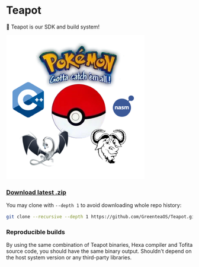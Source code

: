 # Teapot

:potable_water: Teapot is our SDK and build system!

![Teapot](pokemon.png?raw=true)

### [Download latest .zip](https://github.com/GreenteaOS/Teapot/archive/kawaii.zip)

You may clone with `--depth 1` to avoid downloading whole repo history:

```sh
git clone --recursive --depth 1 https://github.com/GreenteaOS/Teapot.git
```

### Reproducible builds

By using the same combination of Teapot binaries, Hexa compiler and Tofita source code,
you should have the same binary output. Shouldn't depend on the host system version or any
third-party libraries.
